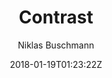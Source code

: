 ---
title: "Contrast"
github: https://github.com/niklasbuschmann/contrast
demo: https://niklasbuschmann.github.io/contrast/
author: Niklas Buschmann

ssg:
  - Jekyll
cms:
  - No Cms
date: 2018-01-19T01:23:22Z
github_branch: master
---